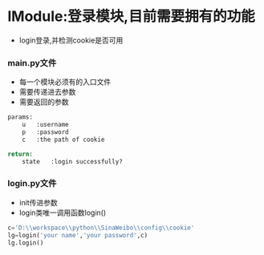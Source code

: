 # lModule:登录模块,目前需要拥有的功能
* login登录,并检测cookie是否可用

### main.py文件
* 每一个模块必须有的入口文件  
* 需要传递进去参数  
* 需要返回的参数

```python
params:
	u 	:username
	p 	:password
	c 	:the path of cookie

return:
	state	:login successfully?
```

### login.py文件
* init传进参数
* login类唯一调用函数login()

```python
c='D:\\workspace\\python\\SinaWeibo\\config\\cookie'
lg=login('your name','your password',c)
lg.login()
```
